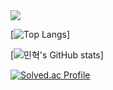 <img src="https://capsule-render.vercel.app/api?type=모양&color=색상코드&height=높이&section=header&text=텍스트&fontSize=텍스트크기" />



[![Top Langs](https://github-readme-stats.vercel.app/api/top-langs/?username=bmh7190)]


[![민혁's GitHub stats](https://github-readme-stats.vercel.app/api?username=bmh7190)]

[![Solved.ac Profile](http://mazassumnida.wtf/api/v2/generate_badge?boj=ak015a01)](https://solved.ac/bmh7190/)


